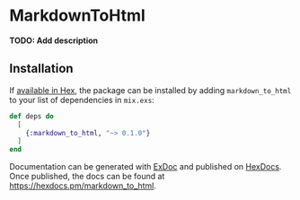 # MarkdownToHtml

**TODO: Add description**

## Installation

If [available in Hex](https://hex.pm/docs/publish), the package can be installed
by adding `markdown_to_html` to your list of dependencies in `mix.exs`:

```elixir
def deps do
  [
    {:markdown_to_html, "~> 0.1.0"}
  ]
end
```

Documentation can be generated with [ExDoc](https://github.com/elixir-lang/ex_doc)
and published on [HexDocs](https://hexdocs.pm). Once published, the docs can
be found at <https://hexdocs.pm/markdown_to_html>.

